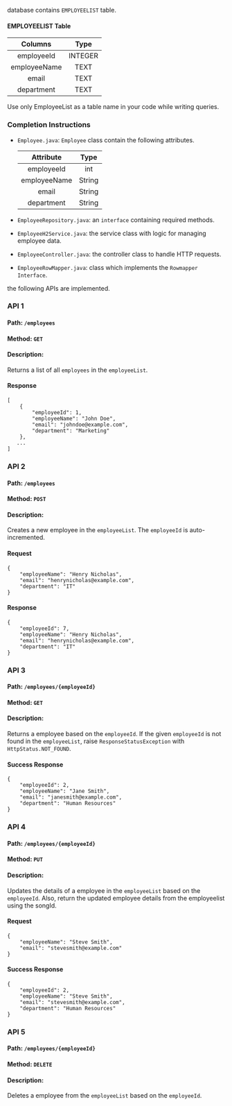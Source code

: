 database contains `EMPLOYEELIST` table.

#### EMPLOYEELIST Table

   |   Columns    |  Type   |
   | :----------: | :-----: |
   |  employeeId  | INTEGER |
   | employeeName |  TEXT   |
   |    email     |  TEXT   |
   |  department  |  TEXT   |


<SingleLineNote>

Use only EmployeeList as a table name in your code while writing queries.
</SingleLineNote>

### Completion Instructions

- `Employee.java`: `Employee` class contain the following attributes.

    |  Attribute   |  Type  |
    | :----------: | :----: |
    |  employeeId  |  int   |
    | employeeName | String |
    |    email     | String |
    |  department  | String |

- `EmployeeRepository.java`: an `interface` containing required methods.
- `EmployeeH2Service.java`: the service class with logic for managing employee data.
- `EmployeeController.java`: the controller class to  handle HTTP requests. 
- `EmployeeRowMapper.java`: class which implements the `Rowmapper Interface`.

the following APIs are implemented.

### API 1

#### Path: `/employees`

#### Method: `GET`

#### Description:

Returns a list of all `employees` in the `employeeList`.

#### Response

```
[
    {
        "employeeId": 1,
        "employeeName": "John Doe",
        "email": "johndoe@example.com",
        "department": "Marketing"
    },
   ...
]
```

### API 2

#### Path: `/employees`

#### Method: `POST`

#### Description:

Creates a new employee in the `employeeList`. The `employeeId` is auto-incremented.

#### Request

```
{
    "employeeName": "Henry Nicholas",
    "email": "henrynicholas@example.com",
    "department": "IT"
}
```

#### Response

```
{
    "employeeId": 7,
    "employeeName": "Henry Nicholas",
    "email": "henrynicholas@example.com",
    "department": "IT"
}
```

### API 3

#### Path: `/employees/{employeeId}`

#### Method: `GET`

#### Description:

Returns a employee based on the `employeeId`. If the given `employeeId` is not found in the `employeeList`, raise `ResponseStatusException` with `HttpStatus.NOT_FOUND`.


#### Success Response

```
{
    "employeeId": 2,
    "employeeName": "Jane Smith",
    "email": "janesmith@example.com",
    "department": "Human Resources"
}
```

### API 4

#### Path: `/employees/{employeeId}`

#### Method: `PUT`

#### Description:

Updates the details of a employee in the `employeeList` based on the `employeeId`. Also, return the updated employee details from the employeelist using the songId.

#### Request

```
{
    "employeeName": "Steve Smith",
    "email": "stevesmith@example.com"
}
```

#### Success Response

```
{
    "employeeId": 2,
    "employeeName": "Steve Smith",
    "email": "stevesmith@example.com",
    "department": "Human Resources"
}
```

### API 5

#### Path: `/employees/{employeeId}`

#### Method: `DELETE`

#### Description:

Deletes a employee from the `employeeList`  based on the `employeeId`. 
